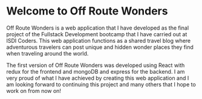 # Welcome to Off Route Wonders

Off Route Wonders is a web application that I have developed as the final project of the Fullstack Development bootcamp that I have carried out at ISDI Coders. This web application functions as a shared travel blog where adventurous travelers can post unique and hidden wonder places they find when traveling around the world.

The first version of Off Route Wonders was developed using React with redux for the frontend and mongoDB and express for the backend. I am very proud of what I have achieved by creating this web application and I am looking forward to continuing this project and many others that I hope to work on from now on!
